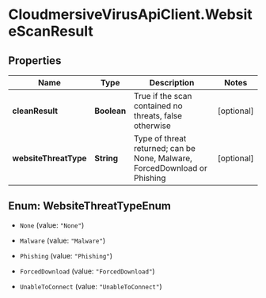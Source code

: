 # CloudmersiveVirusApiClient.WebsiteScanResult

## Properties
Name | Type | Description | Notes
------------ | ------------- | ------------- | -------------
**cleanResult** | **Boolean** | True if the scan contained no threats, false otherwise | [optional] 
**websiteThreatType** | **String** | Type of threat returned; can be None, Malware, ForcedDownload or Phishing | [optional] 


<a name="WebsiteThreatTypeEnum"></a>
## Enum: WebsiteThreatTypeEnum


* `None` (value: `"None"`)

* `Malware` (value: `"Malware"`)

* `Phishing` (value: `"Phishing"`)

* `ForcedDownload` (value: `"ForcedDownload"`)

* `UnableToConnect` (value: `"UnableToConnect"`)




